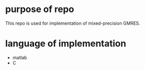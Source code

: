 # purpose of repo
This repo is used for implementation of mixed-precision GMRES.
# language of implementation
- matlab
- C